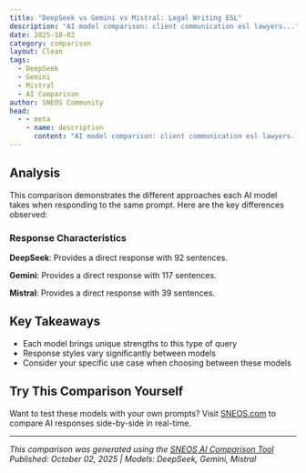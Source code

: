 ```yaml
---
title: "DeepSeek vs Gemini vs Mistral: Legal Writing ESL"
description: "AI model comparison: client communication esl lawyers..."
date: 2025-10-02
category: comparison
layout: Clean
tags:
  - DeepSeek
  - Gemini
  - Mistral
  - AI Comparison
author: SNEOS Community
head:
  - - meta
    - name: description
      content: "AI model comparison: client communication esl lawyers..."
---
```


<ChatComparison
  title="DeepSeek vs Gemini vs Mistral: Legal Writing ESL"
  prompt="client communication esl lawyers"
  :responses='{
    "DeepSeek": "Of course. This is a critical skill for lawyers working in an international context. Here is a comprehensive guide to client communication for ESL lawyers, covering key principles, practical strategies, and useful language.\n\n### The Core Challenge for ESL Lawyers\n\nThe challenge isn\u0027t just about vocabulary or grammar. It\u0027s about:\n*   **Clarity over Complexity:** Using simple, precise language instead of complex legalese.\n*   **Cultural Nuance:** Understanding how directness, formality, and communication styles differ.\n*   **Building Trust:** Establishing rapport and confidence when you have an accent or are communicating in your non-native language.\n\n---\n\n### Part 1: Foundational Principles\n\n1.  **Prioritize Clarity Above All Else:** Your goal is to be understood, not to impress with your vocabulary. If a simple word works, use it.\n2.  **Know Your Audience:** Is your client also a non-native English speaker? Are they a sophisticated businessperson or a first-time user of legal services? Adjust your language accordingly.\n3.  **Embrace Simplicity:** Break down complex ideas into smaller, manageable parts. Use analogies from everyday life.\n4.  **Confirm Understanding Constantly:** Never assume the client has understood. Make it a habit to check in.\n5.  **Leverage Your Strengths:** As an ESL professional, you are often more mindful of your word choice, which can lead to greater precision. You are also likely more empathetic to clients who are also navigating language barriers.\n\n---\n\n### Part 2: Practical Strategies \u0026 Phrases\n\n#### A. Initial Client Meeting \u0026 Onboarding\n\n**Goal:** Set the tone, manage expectations, and establish a clear communication plan.\n\n*   **Set Expectations About Communication:**\n    *   \u0022Just to let you know, English is not my first language. I will speak clearly, but please feel free to stop me at any time if you don\u0027t understand something.\u0022\n    *   \u0022My priority is that we understand each other perfectly. Don\u0027t hesitate to ask me to repeat or explain anything.\u0022\n*   **Establish the \u0022How\u0022 and \u0022When\u0022:**\n    *   \u0022For complex matters, I will often follow up our calls with a summary email to make sure everything is clear. Is that okay with you?\u0022\n    *   \u0022What is the best way to reach you? For urgent matters, a phone call is best. For non-urgent updates, I will usually email.\u0022\n\n#### B. Explaining Legal Concepts \u0026 Procedures\n\n**Goal:** Demystify the law and make the client an informed participant in their case.\n\n*   **Use Simple Analogies:**\n    *   Instead of: \u0022We need to file a motion for summary judgment.\u0022\n    *   Try: \u0022We are asking the judge to decide the case in our favor now, without a full trial, because we believe the key facts are not in dispute. It\u0027s like showing the referee that the other team has no valid players on the field.\u0022\n*   **Avoid Legalese - Use Plain English:**\n    *   **Instead of \u0022hereinafter,\u0022 say** \u0022from now on in this document...\u0022\n    *   **Instead of \u0022force majeure,\u0022 say** \u0022a clause that excuses us from our contract because of an unexpected event, like a natural disaster.\u0022\n    *   **Instead of \u0022indemnify,\u0022 say** \u0022to protect someone from financial loss.\u0022\n*   **Structure Your Explanation:**\n    1.  **The Big Picture:** \u0022The overall goal here is to protect your intellectual property.\u0022\n    2.  **The Steps:** \u0022To do that, we will need to take three main steps: first, a search to make sure the name is available; second, preparing the application; third, filing it with the government office.\u0022\n    3.  **Their Role:** \u0022Your main job will be to provide me with the business information and review the drafts I send you.\u0022\n\n#### C. Active Listening \u0026 Confirming Understanding\n\n**Goal:** Ensure you have understood the client correctly and that they have understood you.\n\n*   **Paraphrase and Clarify:**\n    *   \u0022So, if I understand correctly, your main concern is not the money, but getting the website domain name back. Is that right?\u0022\n    *   \u0022Let me make sure I have the timeline correct. You said the contract was signed in January, but the payments started in March?\u0022\n*   **Ask Open-Ended Check-in Questions:**\n    *   \u0022What part of this process is the most unclear to you right now?\u0022\n    *   \u0022Based on what we\u0027ve discussed, could you explain back to me what the next step is?\u0022\n*   **Use the \u0022Teach-Back\u0022 Method:**\n    *   \u0022To make sure I explained the discovery process clearly, could you tell me in your own words what you expect to happen over the next few weeks?\u0022\n\n#### D. Written Communication (Emails \u0026 Letters)\n\n**Goal:** Create a clear, professional, and unambiguous written record.\n\n*   **Use Short Sentences and Paragraphs.**\n*   **Use Headings and Bullet Points.**\n    *   **Subject:** Update on [Case Name] \u0026 Next Steps\n    *   **Dear [Client],**\n    *   **This email is to summarize our call today.**\n    *   **Action Completed:**\n        *   We filed the trademark application on your behalf.\n    *   **Next Steps:**\n        *   We will wait for the government\u0027s initial review (this takes 3-4 months).\n        *   I will email you as soon as I receive an update.\n    *   **What I Need From You:**\n        *   Nothing at the moment. Please continue using the \u2122 symbol next to your logo.\n*   **Read it Aloud:** Before sending, read the email aloud to catch awkward phrasing or overly long sentences.\n\n---\n\n### Part 3: Handling Specific Challenges\n\n*   **When You Don\u0027t Understand a Client\u0027s Accent or Slang:**\n    *   \u0022I\u0027m sorry, could you please repeat that? I want to make sure I get every detail.\u0022\n    *   \u0022I\u0027m not familiar with that term. Could you explain what you mean by [the word]?\u0022\n*   **When a Client Seems Confused by Your Explanation:**\n    *   \u0022Let me try to explain that in a different way.\u0022\n    *   \u0022Perhaps an example would be helpful here.\u0022\n*   **When You Need to Deliver Unpleasant News:**\n    *   Be direct but empathetic. Use \u0022we\u0022 to show you\u0027re a team.\n    *   \u0022Unfortunately, the court\u0027s decision was not in our favor. This is a setback, but it is not the end of the case. Let\u0027s discuss our options for appeal.\u0022\n    *   \u0022I have some challenging news. The other side is not willing to negotiate. This means we need to prepare for litigation.\u0022\n\n### Key Takeaways for Success:\n\n*   **Your ESL is an Asset, Not a Liability.** Your careful communication can prevent misunderstandings that native speakers might cause through slang or overly casual language.\n*   **Preparation is Key.** Before a call or meeting, outline your key points and practice explaining them in simple terms.\n*   **Tools are Your Friend:** Use spell check and grammar tools (like Grammarly) for written communication.\n*   **Continuous Improvement:** Actively note down phrases or explanations that work well. Listen to how senior lawyers or clear communicators explain complex topics.\n\nBy focusing on clarity, empathy, and proactive communication, you can build stronger client relationships and be a more effective lawyer, regardless of your native language.",
    "Gemini": "Effective client communication is crucial for ESL (English as a Second Language) lawyers. Here\u0027s a breakdown of key considerations, strategies, and best practices for communicating with clients who may have limited English proficiency:\n\n**I. Understanding the Challenges**\n\n*   **Language Barrier:** The obvious challenge is the client\u0027s limited ability to understand and express themselves in English. This includes vocabulary, grammar, legal jargon, and comprehension speed.\n*   **Cultural Differences:**  Communication styles vary across cultures. Directness, eye contact, body language, and expectations of formality can differ significantly. Misinterpretations can easily occur.\n*   **Legal Jargon:**  Even native English speakers struggle with legal terminology. It\u0027s exponentially more challenging for ESL clients.\n*   **Anxiety and Trust:** Clients may feel intimidated, embarrassed, or distrustful due to their language limitations. They might hesitate to ask questions or admit they don\u0027t understand.\n*   **Cognitive Load:**  Processing information in a second language requires extra cognitive effort, leading to fatigue and reduced comprehension.\n*   **Written vs. Spoken Communication:** Understanding written English can be different from understanding spoken English.\n\n**II. Strategies for Effective Communication**\n\n*   **Preparation is Key:**\n    *   **Learn about the client\u0027s background:** Knowing their country of origin, education level, and previous experiences with legal systems can help you tailor your communication style.\n    *   **Prepare materials in advance:**  Organize your thoughts and anticipate potential questions.\n    *   **Consider using visuals:** Charts, diagrams, and photos can simplify complex information.\n*   **Speaking Clearly and Slowly:**\n    *   **Enunciate carefully:** Speak clearly and deliberately, but avoid sounding condescending.\n    *   **Moderate your pace:** Slow down your speaking speed, especially when introducing new or complex information.  Allow time for the client to process what you\u0027re saying.\n    *   **Use simple language:** Avoid legal jargon, idioms, and slang. Choose common words and phrases.  For example, instead of \u0022pursue legal remedies,\u0022 say \u0022take legal action.\u0022\n    *   **Short sentences:** Break down complex sentences into shorter, more manageable ones.\n    *   **Avoid compound or complex tenses initially:** stick with simple tenses such as past, present and future.\n    *   **Pause frequently:**  Give the client time to process information and ask questions.\n    *   **Vary your tone:** A monotonous tone can be difficult to follow. Use inflection to emphasize important points.\n*   **Active Listening and Confirmation:**\n    *   **Listen attentively:** Pay close attention to the client\u0027s words and body language.\n    *   **Ask open-ended questions:** Encourage the client to elaborate and provide details.  Instead of asking \u0022Do you understand?\u0022, ask \u0022Can you tell me what you understand about...?\u0022 or \u0022What questions do you have about...?\u0022\n    *   **Summarize and paraphrase:** Regularly summarize what the client has said to ensure you understand them correctly.  Paraphrase your own explanations to reinforce understanding.  \u0022So, what I\u0027m saying is...\u0022\n    *   **Check for understanding frequently:**  Don\u0027t assume the client understands just because they nod or say \u0022yes.\u0022 Use techniques like \u0022Can you repeat back to me what we\u0027ve just discussed?\u0022 or \u0022In your own words, what are the next steps?\u0022\n    *   **Be patient:**  Allow the client time to formulate their thoughts and responses. Avoid interrupting or finishing their sentences.\n*   **Using Visual Aids and Written Materials:**\n    *   **Visual aids:**  Use charts, diagrams, timelines, and photos to illustrate key concepts and processes.\n    *   **Written summaries:**  Provide written summaries of important information in plain language.\n    *   **Translate key documents:**  Consider translating essential documents into the client\u0027s native language (see considerations in Section IV).\n    *   **Glossary of terms:** Create a glossary of legal terms with simplified definitions.\n*   **Cultural Sensitivity:**\n    *   **Research cultural norms:**  Familiarize yourself with the client\u0027s cultural background, including communication styles, etiquette, and beliefs about authority.\n    *   **Be respectful of cultural differences:** Avoid making assumptions or stereotypes.\n    *   **Pay attention to body language:** Be aware of your own body language and how it might be interpreted.  Maintain appropriate eye contact and personal space.\n    *   **Use a neutral tone:** Avoid humor or sarcasm, which can be easily misinterpreted.\n*   **Nonverbal Communication:**\n    *   **Maintain eye contact:**  Shows you are engaged and listening (cultural considerations apply).\n    *   **Use appropriate body language:**  Be aware of your posture, gestures, and facial expressions.  Avoid fidgeting or appearing impatient.\n    *   **Smile and be approachable:**  A warm and friendly demeanor can help put the client at ease.\n\n**III. Using Interpreters and Translators**\n\n*   **Professional Interpreters:**\n    *   **Essential for complex legal matters:**  A qualified legal interpreter ensures accurate and unbiased communication.\n    *   **Certified interpreters:**  Look for interpreters who are certified in legal interpreting. Certification demonstrates proficiency in both languages and knowledge of legal terminology and ethics.\n    *   **Brief the interpreter beforehand:**  Provide the interpreter with background information about the case and any specific terminology that will be used.\n    *   **Speak directly to the client:**  Don\u0027t say \u0022Tell her...\u0022  Speak directly to the client as if the interpreter wasn\u0027t there.\n    *   **Pause for interpretation:**  Speak in short segments and allow the interpreter time to translate accurately.\n    *   **Verify understanding:**  Ask the interpreter to confirm that the client understands the information.\n    *   **Interpreter Ethics:**  Ensure the interpreter understands the importance of confidentiality and impartiality.\n*   **Written Translations:**\n    *   **Important documents:**  Translate critical documents, such as contracts, pleadings, and court orders.\n    *   **Professional translators:**  Use qualified translators with expertise in legal translation.\n    *   **Review translations carefully:**  Have a second translator review the translated document for accuracy and clarity.\n*   **Family Members and Friends as Interpreters:**\n    *   **Generally discouraged:**  Using family members or friends as interpreters can create conflicts of interest, compromise confidentiality, and lead to inaccurate translations.\n    *   **Exceptions:** In very limited circumstances (e.g., initial intake), a family member might be used, but always with careful consideration and documentation.\n    *   **Explain the risks:**  If a client insists on using a family member, explain the potential risks and document their informed consent.\n\n**IV. Ethical Considerations**\n\n*   **Competence:**  Lawyers have a duty to provide competent representation, which includes effective communication.  If you are unable to communicate effectively with a client, you may need to seek assistance from an interpreter or refer the client to another attorney.\n*   **Confidentiality:**  Maintain client confidentiality, even when using an interpreter or translator.\n*   **Informed Consent:**  Ensure the client understands the nature of the representation, the risks and benefits involved, and their rights and responsibilities.\n*   **Conflicts of Interest:**  Avoid conflicts of interest when using interpreters or translators.\n*   **Fees:**  Be transparent about fees for interpreters and translators.\n\n**V. Technology and Resources**\n\n*   **Translation apps and software:**  While helpful for basic communication, be cautious about relying on these for complex legal matters. They are not a substitute for a professional interpreter. Google Translate can be a starting point, but should be verified with a human translator.\n*   **Language learning resources:**  Consider taking a course in the client\u0027s language to improve your basic communication skills.\n*   **Cultural sensitivity training:**  Attend workshops or seminars on cultural sensitivity to enhance your understanding of different cultural norms.\n*   **Legal aid organizations:**  Many legal aid organizations offer services to low-income ESL clients.\n*   **Court-certified interpreter lists:**  Courts often maintain lists of certified interpreters.\n*   **Professional interpreter associations:**  Organizations like the National Association of Judiciary Interpreters and Translators (NAJIT) provide resources and training for interpreters.\n\n**VI. Examples of Simplified Language**\n\n| **Instead of...**            | **Try...**                                   |\n| ----------------------------- | --------------------------------------------- |\n| \u0022Pursue legal remedies\u0022       | \u0022Take legal action\u0022                          |\n| \u0022File a motion\u0022             | \u0022Ask the court to do something\u0022             |\n| \u0022Due process\u0022               | \u0022Fair treatment under the law\u0022                |\n| \u0022Deposition\u0022                | \u0022A recorded interview under oath\u0022             |\n| \u0022The aforementioned\u0022         | \u0022The thing I mentioned earlier\u0022               |\n| \u0022Notwithstanding\u0022             | \u0022Even though\u0022                                |\n| \u0022Pursuant to\u0022               | \u0022According to\u0022                               |\n| \u0022Breach of contract\u0022         | \u0022Breaking the agreement\u0022                     |\n| \u0022Res judicata\u0022              | \u0022The matter has already been decided in court\u0022 |\n\n**VII. Practical Tips for the Legal Office**\n\n*   **Intake Forms in Multiple Languages:**  Provide intake forms in multiple languages.\n*   **Bilingual Staff:** Hire bilingual staff to assist with communication.\n*   **Signage:**  Use clear and simple signage throughout the office, in multiple languages if possible.\n*   **Waiting Area Materials:** Offer brochures and informational materials in different languages.\n*   **Technology Accessibility:**  Ensure your website and online resources are accessible to ESL clients (e.g., offer translation options).\n\n**In summary,** communicating effectively with ESL clients requires a combination of linguistic skills, cultural sensitivity, and a commitment to clear and respectful communication.  By implementing the strategies outlined above, lawyers can build trust, ensure understanding, and provide competent representation to all clients, regardless of their language proficiency.  Always prioritize accuracy and clarity, and don\u0027t hesitate to seek the assistance of professional interpreters and translators when necessary.\n",
    "Mistral": "Effective communication with clients is crucial for ESL (English as a Second Language) lawyers. Here are some strategies to help you communicate more effectively:\n\n### 1. **Use Simple Language**\n   - **Avoid Legal Jargon:** Use plain, everyday language to explain legal concepts.\n   - **Break Down Complex Ideas:** Simplify complex legal terms and processes into smaller, more understandable parts.\n\n### 2. **Speak Clearly and Slowly**\n   - **Pronunciation:** Ensure your pronunciation is clear and distinct.\n   - **Pacing:** Speak at a slower pace to allow clients to follow and understand.\n\n### 3. **Use Visual Aids**\n   - **Diagrams and Charts:** Use visuals to explain legal processes or concepts.\n   - **Written Summaries:** Provide written summaries of key points discussed during meetings.\n\n### 4. **Active Listening**\n   - **Paraphrase:** Repeat back what the client has said to ensure understanding.\n   - **Ask Questions:** Clarify any points of confusion by asking open-ended questions.\n\n### 5. **Cultural Sensitivity**\n   - **Understand Cultural Differences:** Be aware of cultural nuances that might affect communication.\n   - **Respect Client\u0027s Background:** Show respect for the client\u0027s cultural and linguistic background.\n\n### 6. **Use Interpreters When Necessary**\n   - **Professional Interpreters:** If the client\u0027s English proficiency is very low, consider using a professional interpreter.\n   - **Bilingual Staff:** Utilize bilingual staff members if available.\n\n### 7. **Provide Translated Documents**\n   - **Important Documents:** Ensure key documents are translated into the client\u0027s native language.\n   - **Legal Forms:** Provide translated versions of legal forms and agreements.\n\n### 8. **Follow-Up Communication**\n   - **Email Summaries:** Send email summaries after meetings to reinforce key points.\n   - **Regular Check-Ins:** Schedule regular check-ins to address any new questions or concerns.\n\n### 9. **Use Technology**\n   - **Translation Apps:** Utilize translation apps for quick translations during meetings.\n   - **Video Conferencing:** Use video conferencing tools with translation features if necessary.\n\n### 10. **Build Trust**\n   - **Empathy:** Show empathy and understanding towards the client\u0027s situation.\n   - **Patience:** Be patient and allow the client time to express their thoughts and concerns.\n\n### Example Scenario\n**Client:** \u0022I don\u0027t understand what you mean by \u0027statute of limitations.\u0027\u0022\n\n**Lawyer:** \u0022The \u0027statute of limitations\u0027 is a law that sets a time limit for filing a lawsuit. For example, if you have a personal injury case, you might have two years from the date of the injury to file a lawsuit. If you don\u0027t file within that time, you might lose your right to sue. Does that make sense?\u0022\n\n**Client:** \u0022Yes, I understand now. Thank you.\u0022\n\nBy following these strategies, ESL lawyers can ensure clear and effective communication with their clients, leading to better outcomes and stronger client relationships."
  }'
  published-date="00:47"
/>

## Analysis

This comparison demonstrates the different approaches each AI model takes when responding to the same prompt. Here are the key differences observed:

### Response Characteristics

**DeepSeek**: Provides a direct response with 92 sentences. 

**Gemini**: Provides a direct response with 117 sentences. 

**Mistral**: Provides a direct response with 39 sentences. 

## Key Takeaways

- Each model brings unique strengths to this type of query
- Response styles vary significantly between models
- Consider your specific use case when choosing between these models

## Try This Comparison Yourself

Want to test these models with your own prompts? Visit [SNEOS.com](https://sneos.com) to compare AI responses side-by-side in real-time.

---

*This comparison was generated using the [SNEOS AI Comparison Tool](https://sneos.com)*
*Published: October 02, 2025 | Models: DeepSeek, Gemini, Mistral*
